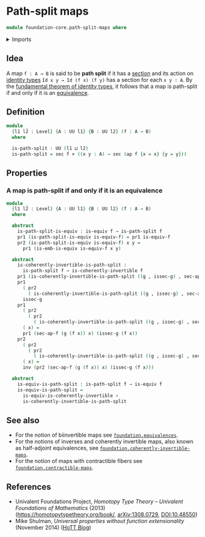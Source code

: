 # Path-split maps

```agda
module foundation-core.path-split-maps where
```

<details><summary>Imports</summary>

```agda
open import foundation.dependent-pair-types
open import foundation.functions
open import foundation.universe-levels

open import foundation-core.cartesian-product-types
open import foundation-core.coherently-invertible-maps
open import foundation-core.equivalences
open import foundation-core.identity-types
open import foundation-core.sections
```

</details>

## Idea

A map `f : A → B` is said to be **path split** if it has a
[section](foundation-core.sections.md) and its action on
[identity types](foundation-core.identity-types.md) `Id x y → Id (f x) (f y)`
has a section for each `x y : A`. By the
[fundamental theorem of identity types](foundation.fundamental-theorem-of-identity-types.md),
it follows that a map is path-split if and only if it is an
[equivalence](foundation-core.equivalences.md).

## Definition

```agda
module _
  {l1 l2 : Level} {A : UU l1} {B : UU l2} (f : A → B)
  where

  is-path-split : UU (l1 ⊔ l2)
  is-path-split = sec f × ((x y : A) → sec (ap f {x = x} {y = y}))
```

## Properties

### A map is path-split if and only if it is an equivalence

```agda
module _
  {l1 l2 : Level} {A : UU l1} {B : UU l2} (f : A → B)
  where

  abstract
    is-path-split-is-equiv : is-equiv f → is-path-split f
    pr1 (is-path-split-is-equiv is-equiv-f) = pr1 is-equiv-f
    pr2 (is-path-split-is-equiv is-equiv-f) x y =
      pr1 (is-emb-is-equiv is-equiv-f x y)

  abstract
    is-coherently-invertible-is-path-split :
      is-path-split f → is-coherently-invertible f
    pr1 (is-coherently-invertible-is-path-split ((g , issec-g) , sec-ap-f)) = g
    pr1
      ( pr2
        ( is-coherently-invertible-is-path-split ((g , issec-g) , sec-ap-f))) =
      issec-g
    pr1
      ( pr2
        ( pr2
          ( is-coherently-invertible-is-path-split ((g , issec-g) , sec-ap-f))))
      ( x) =
      pr1 (sec-ap-f (g (f x)) x) (issec-g (f x))
    pr2
      ( pr2
        ( pr2
          ( is-coherently-invertible-is-path-split ((g , issec-g) , sec-ap-f))))
      ( x) =
      inv (pr2 (sec-ap-f (g (f x)) x) (issec-g (f x)))

  abstract
    is-equiv-is-path-split : is-path-split f → is-equiv f
    is-equiv-is-path-split =
      is-equiv-is-coherently-invertible ∘
      is-coherently-invertible-is-path-split
```

## See also

- For the notion of biinvertible maps see
  [`foundation.equivalences`](foundation.equivalences.md).
- For the notions of inverses and coherently invertible maps, also known as
  half-adjoint equivalences, see
  [`foundation.coherently-invertible-maps`](foundation.coherently-invertible-maps.md).
- For the notion of maps with contractible fibers see
  [`foundation.contractible-maps`](foundation.contractible-maps.md).

## References

- Univalent Foundations Project, _Homotopy Type Theory – Univalent Foundations
  of Mathematics_ (2013) (<https://homotopytypetheory.org/book/>,
  [arXiv:1308.0729](https://arxiv.org/abs/1308.0729),
  [DOI:10.48550](https://doi.org/10.48550/arXiv.1308.0729))
- Mike Shulman, _Universal properties without function extensionality_
  (November 2014)
  ([HoTT Blog](https://homotopytypetheory.org/2014/11/02/universal-properties-without-function-extensionality/))
